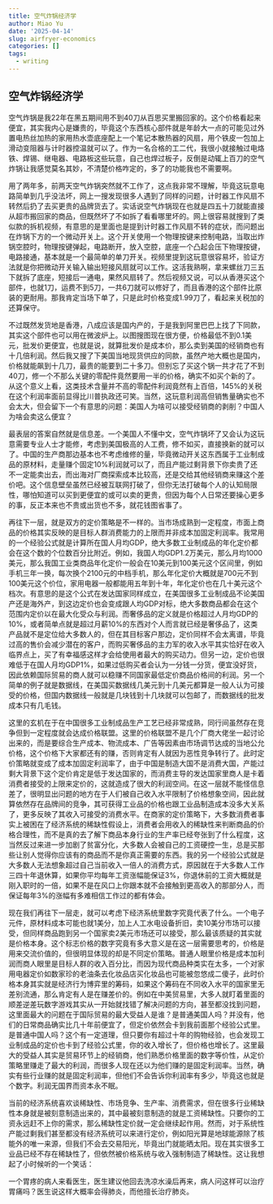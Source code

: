 ```yaml
---
title: 空气炸锅经济学
author: Miao Yu
date: '2025-04-14'
slug: airfryer-economics
categories: []
tags:
  - writing
---
```

## 空气炸锅经济学

空气炸锅是我22年在黑五期间用不到40刀从百思买里搬回家的。这个价格看起来便宜，其实我内心是嫌贵的，毕竟这个东西核心部件就是年龄大一点的可能见过外置电热丝加热的家用热水壶底座配上一个笔记本散热器的风扇，用个铁皮一包加上滑动变阻器与计时器控温就可以了。作为一名合格的工二代，我很小就接触过电烙铁、焊锡、继电器、电路板这些玩意，自己也焊过板子，反倒是动辄上百刀的空气炸锅让我感觉莫名其妙，不清楚价格咋定的，多了的功能我也不需要啊。

用了两年多，前两天空气炸锅突然就不工作了，这点我非常不理解，毕竟这玩意电路简单到几乎没法坏，网上一搜发现很多人遇到了同样的问题，计时器工作风扇不转然后扔了去买更贵的品牌货去了。实话说空气炸锅现在也就是四五十刀就能直接从超市搬回家的商品，但既然坏了不如拆了看看哪里坏的。网上很容易就搜到了类似款的拆机视频，有意思的是里面也是提到计时器工作风扇不转的症状，而问题出在炸锅下方的一个微动开关上。这个开关使用一个物理按键来控制电路，当取出炸锅空腔时，物理按键弹起，电路断开，放入空腔，底座一个凸起会压下物理按键，电路接通，基本就是一个最简单的单刀开关。视频里提到这玩意很容易坏，验证方法就是你把微动开关输入输出短接风扇就可以工作。这活我熟啊，拿来螺丝刀三五下就拆了底座，短接后一通电，果然风扇转了。然后视频又说，可以从香港买这个部件，也就1刀，运费不到5刀，一共6刀就可以修好了，而且香港的这个部件比原装的更耐用。那我肯定当场下单了，只是此时价格变成1.99刀了，看起来关税加的还算保守。

不过既然发货地是香港，八成应该是国内产的，于是我到阿里巴巴上找了下同款，其实这个部件也可以用在微波炉上。以图搜图现在很方便，价格最低不到0.1美元，批发价更便宜，也就是说，就算批发价是成本价，那么卖到美国的经销商也有十几倍利润。然后我又搜了下美国当地现货供应的同款，虽然产地大概也是国内，价格就能飙到十几刀，最贵的能要到二十多刀。但别忘了买这个锅一共才花了不到40刀，修一个不那么关键的零配件竟然要用一半的价格，确实不如买个新的了。从这个意义上看，这类技术含量并不高的零配件利润竟然有上百倍，145%的关税在这个利润率面前显得比川普执政还可笑。当然，这玩意利润高但销售量确实也不会太大，但会留下一个有意思的问题：美国人为啥可以接受经销商的剥削？中国人为啥会卖这么便宜？

最表层的答案自然就是信息差。一个美国人不懂中文，空气炸锅坏了又会认为这玩意需要专业人士才能修，考虑到美国极高的人工费，修不如买，直接换新的就可以了。中国的生产商那边基本也不考虑维修的量，毕竟微动开关这东西属于工业制成品的原材料，走量赚个固定10%利润就可以了，而且产能过剩背景下你卖贵了还不一定能卖出去，而出海对厂商探索成本比较高，还是交给其他经销商来赚这个差价吧。这个信息壁垒虽然已经被互联网打破了，但你无法打破每个人的认知局限性，哪怕知道可以买到更便宜的或可以卖的更贵，但因为每个人日常还要操心更多的事，反正本来也不贵或出货也不多，就花钱图省事了。

再往下一层，就是双方的定价策略是不一样的。当市场成熟到一定程度，市面上商品的价格其实反映的是目标人群消费能力的上限而并非成本加固定利润率。我常用的一个经验公式就是计算所在国人月均GDP，绝大多数工业制成品的年化定价都会在这个数的个位数百分比附近。例如，我国人均GDP1.2万美元，那么月均1000美元，那么我国工业类商品年化定价一般会在10美元到100美元这个区间里，例如手机三年一换，每次换个2100元的中档手机，那么年化定价大概就是700元不到100美元这个价位，家用电器一般都能用五年到十年，年化定价也在几十美元这个档次。有意思的是这个公式在发达国家同样成立，在美国很多工业制成品不论美国产还是海外产，到这边定价也会变成跟人均GDP对标，绝大多数商品都会在这个范围内定价以在最大化受众与利润。而奢侈品的定义就是价格超过人月均GDP的10%，或者简单点就是超过月薪10%的东西对个人而言就已经是奢侈品了，这类产品就不是定位给大多数人的，但在其目标客户那边，定价同样不会太离谱，毕竟过高的售价会减少潜在的客户，而购买奢侈品的主力军的收入水平其实恰好在收入临界点上，买了有幸福感这样才会给使用者最大的购买动力。但另一边，定价也很难低于在国人月均GDP1%，如果过低购买者会认为一分钱一分货，便宜没好货，因此依赖国际贸易的商人就可以稳赚不同国家最低定价商品价格间的利润。另一个简单的例子就是数据线，在美国买数据线几美元到十几美元都算是一般人认为可接受的价格，但国内数据线一般就是几块钱到十几块就可以包邮了，而数据线的批发成本只有几毛钱。

这里的玄机在于在中国很多工业制成品生产工艺已经非常成熟，同行间虽然存在竞争但到一定程度就会达成价格联盟。这里的价格联盟不是几个厂商大佬坐一起讨论出来的，而是要综合生产成本、物流成本、广告等因素由市场调节达成的当地公允价格，这个价格下大家都还有的赚，否则肯定有人就因为恶性竞争转行了。此时定价策略就变成了成本加固定利润率了，由于中国是制造大国不是消费大国，产能过剩大背景下这个定价肯定是低于发达国家的，而消费主导的发达国家里商人是卡着消费者接受的上限来定价的，这就造成了很大的利润空间。在这一层就不能怪信息差了，很明显出问题的地方在于人们被自己收入水平限制了价格想象空间，因此就算依然存在品牌间的竞争，其可获得工业品的价格也跟工业品制造成本没多大关系了，更多反映了其收入可接受的消费水平。在商家的定价策略下，大多数消费者事实上被困在了经济系统的稀缺性假设上，消费者会用收入的稀缺性来判断商品的价格合理性，而不是真的去了解下商品本身行业的生产率已经夸张到了什么程度，这当然反过来进一步加剧了贫富分化，大多数人会被自己的工资硬控一生，总是买那些让别人觉得你应该有的商品而不是你真正需要的东西。我的另一个经验公式就是大多数人无法想象超过自己当前收入一倍人的消费方式，原因就在于大多数人工作三四十年退休算，如果你平均每年工资涨幅能保证3%，你退休前的工资大概就是刚入职时的一倍，如果不是在风口上你跟本就不会接触到更高收入的那部分人，而保证每年3%的涨幅有多难相信工作过的都有体会。

现在我们再往下一层走，就可以考虑下经济系统里数字究竟代表了什么。一个电子元件，原材料成本可能也就1美分，加上人工水电设备折旧，卖10美分市场可以接受，但同样商品跑到另一个国家卖2美元市场还可以接受，那么最该质疑的其实就是价格本身。这个标志价格的数字究竟有多大意义是在这一层需要思考的，价格是用来交流价值的，但很明显体现的却是不同定价策略。普通人眼里价格是成本加利润而商人眼里是目标人群的收入百分比，而因为现代商品种类实在太多，一个对家用电器定价如数家珍的老油条去化妆品店买化妆品也可能被忽悠成二傻子，此时价格本身其实就是经济行为博弈里的筹码，如果这个筹码在不同收入水平的国家里无差别流通，那么肯定有人是在赚差价的。例如在中美贸易里，大多人就盯着里面的顺差逆差玩数字游戏其实从一开始就找错了解决问题的方向，甚至都没找到问题，这里面最大的问题在于国际贸易的最大受益人是谁？是普通美国人吗？并没有，他们的日常商品确实比几十年前便宜了，但定价依然会卡到我前面那个经验公式里。是普通中国人吗？这个有一定道理，但只要你有超过十年的购物经验，也会发现工业制成品的定价也卡到了经验公式里，你的收入增长了，但价格也增长了。这里最大的受益人其实是贸易环节上的经销商，他们熟悉价格里面的数字等价性，从定价策略里赚走了最大的利润，而很多人现在还以为他们赚的是固定利润率。当然，确实有些行业赚的就是固定利润率，但他们不会告诉你利润率有多少，毕竟这也就是个数字。利润无国界而资本永不眠。

当前的经济系统喜欢谈稀缺性、市场竞争、生产率、消费需求，但在很多行业稀缺性本身就是被刻意制造出来的，其中最被刻意制造的就是工资稀缺性。只要你的工资永远赶不上你的需求，那么稀缺性定价就一定会继续起作用。然而，对于系统性产能过剩我们甚至都没有经济系统可以来进行定价，例如阳光算是地球能源除了核能外的唯一来源，但我们不会去交易阳光，毕竟出门就能晒太阳。现在其实很多工业品已经不存在稀缺性了，但依然被价格系统与收入强制制造了稀缺性。这让我想起了小时候听的一个笑话：

一个胃疼的病人来看医生，医生建议他回去洗凉水澡后再来，病人问这样可以治疗胃痛吗？医生说这样大概率会得肺炎，而他擅长治疗肺炎。
